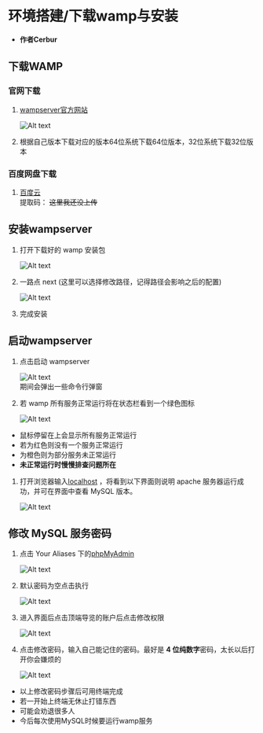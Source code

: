 # 环境搭建/下载wamp与安装
- **作者Cerbur**
## 下载WAMP
### 官网下载

1. [wampserver官方网站](http://www.wampserver.com/en/#download-wrapper)  

    ![Alt text](img/wampdownload.png)   

1. 根据自己版本下载对应的版本64位系统下载64位版本，32位系统下载32位版本  
### 百度网盘下载  

1. [百度云](www.baidu.com)  
提取码：
~~这里我还没上传~~
## 安装wampserver  

1. 打开下载好的 wamp 安装包  

    ![Alt text](img/wampinstall.png)  

1. 一路点 next (这里可以选择修改路径，记得路径会影响之后的配置)  
    
    ![Alt text](img/wampnext.png)  

1. 完成安装
## 启动wampserver

1. 点击启动 wampserver

    ![Alt text](img/wampclick.png)  
期间会弹出一些命令行弹窗  

1. 若 wamp 所有服务正常运行将在状态栏看到一个绿色图标    

    ![Alt text](img/wamprun.png)   

- 鼠标停留在上会显示所有服务正常运行  
- 若为红色则没有一个服务正常运行  
- 为橙色则为部分服务未正常运行  
- **未正常运行时慢慢排查问题所在**    

1. 打开浏览器输入[localhost](http://localhost/)  ，将看到以下界面则说明 apache 服务器运行成功，并可在界面中查看 MySQL 版本。  

    ![Alt text](img/wamplocalhost.png)   
## 修改 MySQL 服务密码   

1. 点击 Your Aliases 下的[phpMyAdmin](http://localhost/phpmyadmin/)  

    ![Alt text](img/clickadmin.png)   

1. 默认密码为空点击执行  

    ![Alt text](img/phpmyadminpage.png)   

1. 进入界面后点击顶端导览的账户后点击修改权限  

    ![Alt text](img/roothomepage.png)   

1. 点击修改密码，输入自己能记住的密码。最好是 **4 位纯数字**密码，太长以后打开你会嫌烦的  

    ![Alt text](img/clickchange.png)   
- 以上修改密码步骤后可用终端完成
- 若一开始上终端无休止打错东西
- 可能会劝退很多人
- 今后每次使用MySQL时候要运行wamp服务